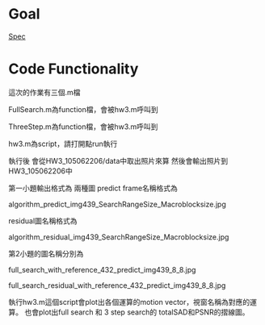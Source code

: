 # Goal

[Spec](https://drive.google.com/file/d/14Nkf8wi2dx_ZByNNjQ05xW6ZwzcaFkx1/view?usp=sharing)

# Code Functionality
這次的作業有三個.m檔

FullSearch.m為function檔，會被hw3.m呼叫到

ThreeStep.m為function檔，會被hw3.m呼叫到

hw3.m為script，請打開點run執行

執行後
會從HW3_105062206/data中取出照片來算
然後會輸出照片到HW3_105062206中

第一小題輸出格式為
兩種圖
predict frame名稱格式為

algorithm_predict_img439_SearchRangeSize_Macroblocksize.jpg

residual圖名稱格式為

algorithm_residual_img439_SearchRangeSize_Macroblocksize.jpg

第2小題的圖名稱分別為

full_search_with_reference_432_predict_img439_8_8.jpg

full_search_residual_with_reference_432_predict_img439_8_8.jpg

執行hw3.m這個script會plot出各個運算的motion vector，視窗名稱為對應的運算。
也會plot出full search 和 3 step search的 totalSAD和PSNR的摺線圖。

